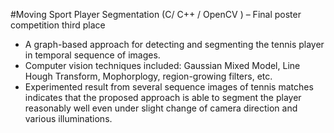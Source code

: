 #Moving Sport Player Segmentation
(C/ C++ / OpenCV ) – Final poster competition third place
* A graph-based approach for detecting and segmenting the tennis player in temporal sequence of images. 
* Computer vision techniques included: Gaussian Mixed Model, Line Hough Transform, Mophorplogy, region-growing filters, etc. 
* Experimented result from several sequence images of tennis matches indicates that the proposed approach is able to segment the player reasonably well even under slight change of camera direction and various illuminations.

